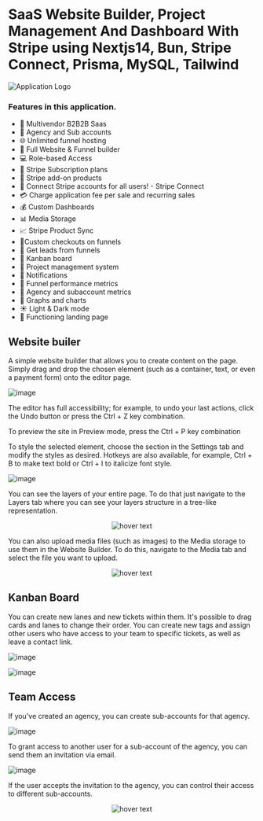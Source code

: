 # SaaS Website Builder, Project Management And Dashboard With Stripe using Nextjs14, Bun, Stripe Connect, Prisma, MySQL, Tailwind

![Application Logo](https://storage.googleapis.com/msgsndr/0wtSXexlPhMN1945ooxW/media/65b7c3d24660477daf3d6708.png)

### Features in this application.
- 🤯 Multivendor B2B2B Saas
- 🏢 Agency and Sub accounts
- 🌐 Unlimited funnel hosting
- 🚀 Full Website & Funnel builder
- 💻 Role-based Access
- 🔄 Stripe Subscription plans
- 🛒 Stripe add-on products
- 🔐 Connect Stripe accounts for all users! - Stripe Connect
- 💳 Charge application fee per sale and recurring sales
- 💰 Custom Dashboards
- 📊 Media Storage
- 📈 Stripe Product Sync
- 📌Custom checkouts on funnels
- 📢 Get leads from funnels
- 🎨 Kanban board
- 📂 Project management system
- 🔗 Notifications
- 📆 Funnel performance metrics
- 🧾 Agency and subaccount metrics
- 🌙 Graphs and charts
- ☀️ Light & Dark mode
- 📄 Functioning landing page


## Website builer
A simple website builder that allows you to create content on the page. Simply drag and drop the chosen element (such as a container, text, or even a payment form) onto the editor page.

![image](https://github.com/denvudd/plura/assets/68691654/a1d851ae-baea-428f-985d-36aef9223658)


The editor has full accessibility; for example, to undo your last actions, click the Undo button or press the Ctrl + Z key combination.

To preview the site in Preview mode, press the Ctrl + P key combination

To style the selected element, choose the section in the Settings tab and modify the styles as desired. Hotkeys are also available, for example, Ctrl + B to make text bold or Ctrl + I to italicize font style.

![image](https://github.com/denvudd/plura/assets/68691654/bda993ec-edd2-4841-8dd8-6b64542c9e9e)


You can see the layers of your entire page. To do that just navigate to the Layers tab where you can see your layers structure in a tree-like representation.

<p align="center">
  <img src="https://github.com/denvudd/plura/assets/68691654/4689aab1-1a20-46c2-aa19-428476474a94" title="hover text">
</p>

You can also upload media files (such as images) to the Media storage to use them in the Website Builder. To do this, navigate to the Media tab and select the file you want to upload.

<p align="center">
  <img src="https://github.com/denvudd/plura/assets/68691654/21fd178d-11ea-4de8-af88-4dfbe87b0921" title="hover text">
</p>

## Kanban Board
You can create new lanes and new tickets within them. It's possible to drag cards and lanes to change their order. You can create new tags and assign other users who have access to your team to specific tickets, as well as leave a contact link.

![image](https://github.com/denvudd/plura/assets/68691654/b8dced27-9bac-4ebc-ae78-cdc6b4bf3159)


![image](https://github.com/denvudd/plura/assets/68691654/bb52dc58-3d9f-4c3e-aac6-63cde7f40482)

## Team Access
If you've created an agency, you can create sub-accounts for that agency.

![image](https://github.com/denvudd/plura/assets/68691654/78c8ad3c-71f5-4bf7-bb02-81fd60d3eb58)

To grant access to another user for a sub-account of the agency, you can send them an invitation via email. 

![image](https://github.com/denvudd/plura/assets/68691654/5b072327-bf70-448c-b4b3-3bbbe20465e7)

If the user accepts the invitation to the agency, you can control their access to different sub-accounts.

<p align="center">
  <img src="https://github.com/denvudd/plura/assets/68691654/bb863d94-9f66-4588-a393-6714e462709c)" title="hover text">
</p>




